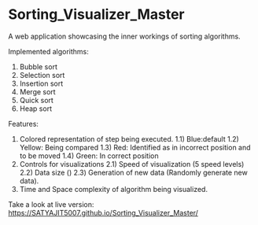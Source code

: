 # Sorting_Visualizer_Master
A web application showcasing the inner workings of sorting algorithms.

Implemented algorithms:
1) Bubble sort
2) Selection sort
3) Insertion sort
4) Merge sort
5) Quick sort
6) Heap sort

Features:
1) Colored representation of step being executed.
  1.1) Blue:default
  1.2) Yellow: Being compared
  1.3) Red: Identified as in incorrect position and to be moved
  1.4) Green: In correct position
2) Controls for visualizations
  2.1) Speed of visualization (5 speed levels)
  2.2) Data size ()
  2.3) Generation of new data (Randomly generate new data).
3) Time and Space complexity of algorithm being visualized.

Take a look at live version: https://SATYAJIT5007.github.io/Sorting_Visualizer_Master/
